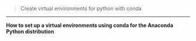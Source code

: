 > Create virtual environments for python with conda
---

**How to set up a virtual environments using conda for the Anaconda Python distribution**

